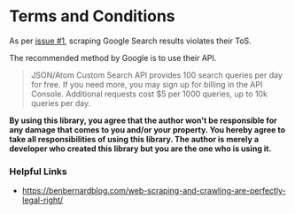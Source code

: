 # Terms and Conditions

As per [issue #1](https://github.com/aviaryan/python-gsearch/issues/1), scraping Google Search results violates their ToS.

The recommended method by Google is to use their API.

> JSON/Atom Custom Search API provides 100 search queries per day for free. If you need more, you may sign up for billing in the API Console. Additional requests cost $5 per 1000 queries, up to 10k queries per day.

**By using this library, you agree that the author won't be responsible for any damage that comes to you and/or your property.
You hereby agree to take all responsibilities of using this library.
The author is merely a developer who created this library but you are the one who is using it.**


### Helpful Links

* https://benbernardblog.com/web-scraping-and-crawling-are-perfectly-legal-right/
